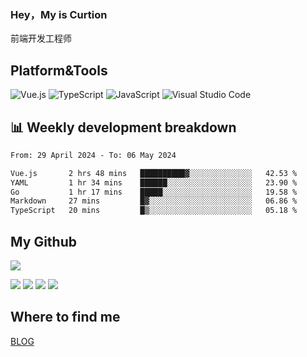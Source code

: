 ### Hey，My is Curtion
前端开发工程师
## Platform&Tools

![Vue.js](https://img.shields.io/badge/-Vue.js-4FC08D?style=flat-square&logo=Vue.js&logoColor=white)
![TypeScript](https://img.shields.io/badge/-TypeScript-007ACC?style=flat-square&logo=typescript&logoColor=white)
![JavaScript](https://img.shields.io/badge/-JavaScript-F7DF1E?style=flat-square&logo=javascript&logoColor=black)
![Visual Studio Code](https://img.shields.io/badge/-VSCode-007ACC?style=flat-square&logo=Visual-Studio-Code&logoColor=white)

## 📊 Weekly development breakdown

<!--START_SECTION:waka-->

```txt
From: 29 April 2024 - To: 06 May 2024

Vue.js       2 hrs 48 mins   ██████████▓░░░░░░░░░░░░░░   42.53 %
YAML         1 hr 34 mins    ██████░░░░░░░░░░░░░░░░░░░   23.90 %
Go           1 hr 17 mins    █████░░░░░░░░░░░░░░░░░░░░   19.58 %
Markdown     27 mins         █▓░░░░░░░░░░░░░░░░░░░░░░░   06.86 %
TypeScript   20 mins         █▒░░░░░░░░░░░░░░░░░░░░░░░   05.18 %
```

<!--END_SECTION:waka-->

## My Github

![](http://github-profile-summary-cards.vercel.app/api/cards/profile-details?username=curtion&theme=nord_bright)

![](http://github-profile-summary-cards.vercel.app/api/cards/stats?username=curtion&theme=nord_bright)
![](http://github-profile-summary-cards.vercel.app/api/cards/productive-time?username=curtion&theme=nord_bright&utcOffset=8)
![](http://github-profile-summary-cards.vercel.app/api/cards/repos-per-language?username=curtion&theme=nord_bright)
![](http://github-profile-summary-cards.vercel.app/api/cards/most-commit-language?username=curtion&theme=nord_bright)

## Where to find me

[BLOG](https://blog.3gxk.net)
